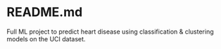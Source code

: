 # README.md
Full ML project to predict heart disease using classification &amp; clustering models on the UCI dataset.
